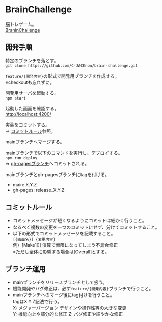 # BrainChallenge

脳トレゲーム。  
[BraninChallenge](https://c-jacknon.github.io/brain-challenge/)

## 開発手順

特定のブランチを落とす。  
`git clone https://github.com/C-JACKnon/brain-challenge.git`

`feature/{開発内容}`の形式で開発用ブランチを作成する。  
※checkoutも忘れずに。

開発用サーバを起動する。  
`npm start`

起動した画面を確認する。  
[http://localhost:4200/](http://localhost:4200/)

実装をコミットする。  
⇒ [コミットルール](##コミットルール)参照。

mainブランチへマージする。

mainブランチで以下のコマンドを実行し、デプロイする。  
`npm run deploy`  
⇒ [gh-pagesブランチ](https://github.com/C-JACKnon/brain-challenge/commits/gh-pages/)へコミットされる。

mainブランチとgh-pagesブランチにtagを付ける。
* main: X.Y.Z
* gh-pages: release_X.Y.Z

## コミットルール

* コミットメッセージが短くなるようにコミットは細かく行うこと。
* なるべく複数の変更を一つのコミットにせず、分けてコミットすること。
* 以下の形式でコミットメッセージを記載すること。  
`[{画面名}] {変更内容}`  
例）[Make10] 演算で無限になってしまう不具合修正  
※ただし全体に影響する場合は[Overall]とする。


## ブランチ運用

* mainブランチをリリースブランチとして扱う。
* 機能開発やバグ修正は、必ず`feature/{開発内容}`ブランチで行うこと。
* mainブランチへのマージ後にtag付けを行うこと。  
tagはX.Y.Z記法で行う。  
X: メジャーバージョン デザインや操作性等の大きな変更  
Y: 機能向上や部分的な修正
Z: バグ修正や細やかな修正